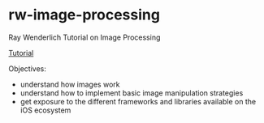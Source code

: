 # rw-image-processing
Ray Wenderlich Tutorial on Image Processing 

[Tutorial](https://www.raywenderlich.com/69855/image-processing-in-ios-part-1-raw-bitmap-modification)

Objectives: 
- understand how images work
- understand how to implement basic image manipulation strategies
- get exposure to the different frameworks and libraries available on the iOS ecosystem
